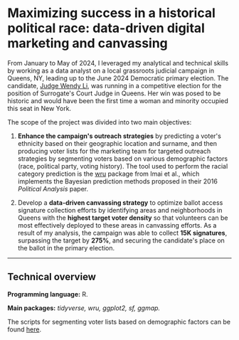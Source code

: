 # Maximizing success in a historical political race: data-driven digital marketing and canvassing

From January to May of 2024, I leveraged my analytical and technical skills by working as a data analyst on a local grassroots judicial campaign in Queens, NY, leading up to the June 2024 Democratic primary election. The candidate, [Judge Wendy Li](https://www.voteforwendyli.com/), was running in a competitive election for the position of Surrogate's Court Judge in Queens. Her win was posed to be historic and would have been the first time a woman and minority occupied this seat in New York. 

The scope of the project was divided into two main objectives:

1) **Enhance the campaign's outreach strategies** by predicting a voter's ethnicity based on their geographic location and surname, and then producing voter lists for the marketing team for targeted outreach strategies by segmenting voters based on various demographic factors (race, political party, voting history). The tool used to perform the racial category prediction is the [wru](https://github.com/kosukeimai/wru) package from Imai et al., which implements the Bayesian prediction methods proposed in their 2016 _Political Analysis_ paper. 

2) Develop a **data-driven canvassing strategy** to optimize ballot access signature collection efforts by identifying areas and neighborhoods in Queens with the **highest target voter density** so that volunteers can be most effectively deployed to these areas in canvassing efforts. As a result of my analysis, the campaign was able to collect **15K signatures**, surpassing the target by **275%**, and securing the candidate's place on the ballot in the primary election. 

---

## Technical overview

**Programming language:** R.

**Main packages:** _tidyverse, wru, ggplot2, sf, ggmap._

The scripts for segmenting voter lists based on demographic factors can be found [here](https://github.com/ruiruigaoh/campaign_fellowship/tree/main/scripts).

